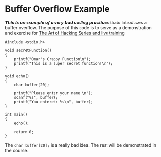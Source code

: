 # Buffer Overflow Example

***This is an example of a very bad coding practices*** thats introduces a buffer overflow. The purpose of this code is to serve as a demonstration and exercise for [The Art of Hacking Series and live training](https://www.safaribooksonline.com/search/?query=Omar%20Santos%20hacking&extended_publisher_data=true&highlight=true&is_academic_institution_account=false&source=user&include_assessments=false&include_case_studies=true&include_courses=true&include_orioles=true&include_playlists=true&sort=relevance)

```
#include <stdio.h>

void secretFunction()
{
    printf("Omar's Crappy Function\n");
    printf("This is a super secret function!\n");
}

void echo()
{
    char buffer[20];

    printf("Please enter your name:\n");
    scanf("%s", buffer);
    printf("You entered: %s\n", buffer);    
}

int main()
{
    echo();

    return 0;
}
```

The `char buffer[20];` is a really bad idea. The rest will be demonstrated in the course.
